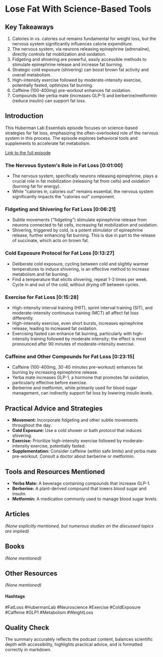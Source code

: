 # Lose Fat With Science-Based Tools

## Key Takeaways
1. Calories in vs. calories out remains fundamental for weight loss, but the nervous system significantly influences calorie expenditure.
2.  The nervous system, via neurons releasing epinephrine (adrenaline), directly controls fat mobilization and oxidation.
3.  Fidgeting and shivering are powerful, easily accessible methods to stimulate epinephrine release and increase fat burning.
4.  Strategic cold exposure (shivering) can boost brown fat activity and overall metabolism.
5.  High-intensity exercise followed by moderate-intensity exercise, potentially fasted, optimizes fat burning.
6.  Caffeine (100-400mg) pre-workout enhances fat oxidation.
7.  Compounds like yerba mate (increases GLP-1) and berberine/metformin (reduce insulin) can support fat loss.


## Introduction
This Huberman Lab Essentials episode focuses on science-based strategies for fat loss, emphasizing the often-overlooked role of the nervous system in this process.  The episode explores behavioral tools and supplements to accelerate fat metabolism.


[Link to the full episode](https://www.youtube.com/watch?v=f4cdu-QiKHo)

### The Nervous System's Role in Fat Loss [0:01:00]
- The nervous system, specifically neurons releasing epinephrine, plays a crucial role in fat mobilization (releasing fat from cells) and oxidation (burning fat for energy).
- While "calories in, calories out" remains essential, the nervous system significantly impacts the "calories out" component.

### Fidgeting and Shivering for Fat Loss [0:06:21]
- Subtle movements ("fidgeting") stimulate epinephrine release from neurons connected to fat cells, increasing fat mobilization and oxidation.
- Shivering, triggered by cold, is a potent stimulator of epinephrine release, further enhancing fat burning.  This is due in part to the release of succinate, which acts on brown fat.

### Cold Exposure Protocol for Fat Loss [0:13:27]
- Deliberate cold exposure, cycling between cold and slightly warmer temperatures to induce shivering, is an effective method to increase metabolism and fat burning.  
- Find a temperature that elicits shivering, repeat 1-3 times per week.  Cycle in and out of the cold, without drying off between cycles.

### Exercise for Fat Loss [0:15:28]
- High-intensity interval training (HIIT), sprint interval training (SIT), and moderate-intensity continuous training (MCT) all affect fat loss differently.
-  High-intensity exercise, even short bursts, increases epinephrine release, leading to increased fat oxidation.
- Exercising fasted can enhance fat burning, particularly with high-intensity training followed by moderate intensity; the effect is most pronounced after 90 minutes of moderate-intensity exercise.

### Caffeine and Other Compounds for Fat Loss [0:23:15]
- Caffeine (100-400mg, 30-40 minutes pre-workout) enhances fat burning by increasing epinephrine release.
- Yerba mate increases GLP-1, a hormone that promotes fat oxidation, particularly effective before exercise.
- Berberine and metformin, while primarily used for blood sugar management, can indirectly support fat loss by lowering insulin levels.

## Practical Advice and Strategies
- **Movement:** Incorporate fidgeting and other subtle movements throughout the day.
- **Cold Exposure:**  Use a cold shower or bath protocol that induces shivering.
- **Exercise:** Prioritize high-intensity exercise followed by moderate-intensity exercise, potentially fasted.
- **Supplementation:** Consider caffeine (within safe limits) and yerba mate pre-workout.  Consult a doctor about berberine or metformin.


## Tools and Resources Mentioned
- **Yerba Mate:** A beverage containing compounds that increase GLP-1.
- **Berberine:** A plant-derived compound that lowers blood sugar and insulin.
- **Metformin:** A medication commonly used to manage blood sugar levels.


## Articles
*(None explicitly mentioned, but numerous studies on the discussed topics are implied)*


## Books
*(None mentioned)*


## Other Resources
*(None mentioned)*


#### Hashtags
#FatLoss #HubermanLab #Neuroscience #Exercise #ColdExposure #Caffeine #GLP1 #Metabolism #WeightLoss


## Quality Check
The summary accurately reflects the podcast content, balances scientific depth with accessibility, highlights practical advice, and is formatted correctly in markdown.

